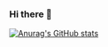 ### Hi there 👋

<!--
**CongVan/CongVan** is a ✨ _special_ ✨ repository because its `README.md` (this file) appears on your GitHub profile.

Here are some ideas to get you started:

- 🔭 I’m currently working on ...
- 🌱 I’m currently learning ...
- 👯 I’m looking to collaborate on ...
- 🤔 I’m looking for help with ...
- 💬 Ask me about ...
- 📫 How to reach me: ...
- 😄 Pronouns: ...
- ⚡ Fun fact: ...https://readme-stats-congvan1.vercel.app/
-->
[![Anurag's GitHub stats](https://readme-stats-congvan1.vercel.app/api?username=CongVan&count_private=true&show_icons=true)](https://github.com/anuraghazra/github-readme-stats)

